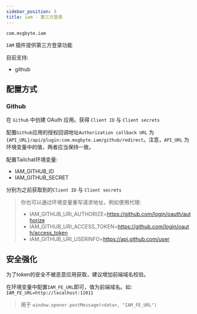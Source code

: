 ```yaml
---
sidebar_position: 3
title: iam - 第三方登录
---
```


`com.msgbyte.iam`

`IAM` 插件提供第三方登录功能

目前支持:
- github

## 配置方式

### Github

在 `Github` 中创建 OAuth 应用。获得 `Client ID` 与 `Client secrets`

配置`Github`应用的授权回调地址`Authorization callback URL` 为 `{API_URL}/api/plugin:com.msgbyte.iam/github/redirect`。注意，`API_URL` 为环境变量中的值，两者应当保持一致。

配置Tailchat环境变量:

- IAM_GITHUB_ID
- IAM_GITHUB_SECRET

分别为之前获取到的`Client ID` 与 `Client secrets`

> 你也可以通过环境变量重写请求地址，例如使用代理:
>
> - IAM_GITHUB_URI_AUTHORIZE=https://github.com/login/oauth/authorize
> - IAM_GITHUB_URI_ACCESS_TOKEN=https://github.com/login/oauth/access_token
> - IAM_GITHUB_URI_USERINFO=https://api.github.com/user

## 安全强化

为了token的安全不被恶意应用获取，建议增加前端域名校验。

在环境变量中配置`IAM_FE_URL`即可，值为前端域名。如: `IAM_FE_URL=http://localhost:11011`

> 用于 `window.opener.postMessage(<data>, "IAM_FE_URL")`
